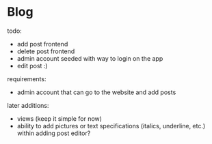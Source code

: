 # Blog

todo:
- add post frontend
- delete post frontend
- admin account seeded with way to login on the app
- edit post :)

requirements:
- admin account that can go to the website and add posts

later additions:
- views (keep it simple for now)
- ability to add pictures or text specifications (italics, underline, etc.) within adding post editor?

